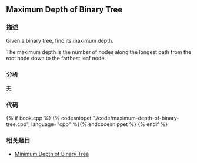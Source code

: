 ## Maximum Depth of Binary Tree


### 描述

Given a binary tree, find its maximum depth.

The maximum depth is the number of nodes along the longest path from the root node down to the farthest leaf node.


### 分析

无

### 代码

{% if book.cpp %}
  {% codesnippet "./code/maximum-depth-of-binary-tree.cpp", language="cpp" %}{% endcodesnippet %}
{% endif %}


### 相关题目


* [Minimum Depth of Binary Tree](minimum-depth-of-binary-tree.md)
